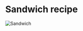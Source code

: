 # Sandwich recipe

![Sandwich](<https://res.cloudinary.com/swiggy/image/upload/fl_lossy,f_auto,q_auto,w_508,h_320,c_fill/gkuu8k1l1ftdjbibpoir>)
